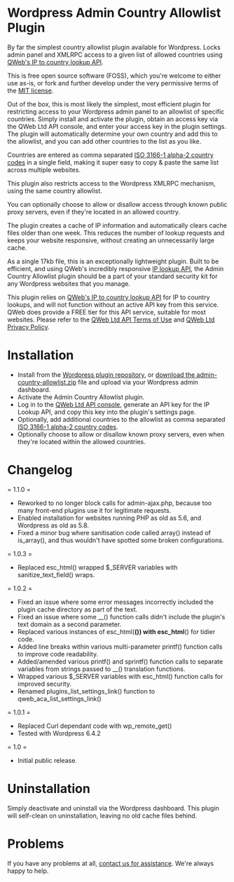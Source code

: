 # Wordpress Admin Country Allowlist Plugin
By far the simplest country allowlist plugin available for Wordpress. Locks admin panel and XMLRPC access to a given list of allowed countries using [QWeb's IP to country lookup API](https://apis.qweb.co.uk/ip-lookup/).

This is free open source software (FOSS), which you're welcome to either use as-is, or fork and further develop under the very permissive terms of the [MIT license](LICENSE).

Out of the box, this is most likely the simplest, most efficient plugin for restricting access to your Wordpress admin panel to an allowlist of specific countries. Simply install and activate the plugin, obtain an access key via the QWeb Ltd API console, and enter your access key in the plugin settings. The plugin will automatically determine your own country and add this to the allowlist, and you can add other countries to the list as you like.

Countries are entered as comma separated [ISO 3166-1 alpha-2 country codes](https://en.wikipedia.org/wiki/ISO_3166-1_alpha-2#Officially_assigned_code_elements) in a single field, making it super easy to copy & paste the same list across multiple websites.

This plugin also restricts access to the Wordpress XMLRPC mechanism, using the same country allowlist.

You can optionally choose to allow or disallow access through known public proxy servers, even if they're located in an allowed country.

The plugin creates a cache of IP information and automatically clears cache files older than one week. This reduces the number of lookup requests and keeps your website responsive, without creating an unnecessarily large cache.

As a single 17kb file, this is an exceptionally lightweight plugin. Built to be efficient, and using QWeb's incredibly responsive [IP lookup API](https://apis.qweb.co.uk/ip-lookup/), the Admin Country Allowlist plugin should be a part of your standard security kit for any Wordpress websites that you manage.

This plugin relies on [QWeb's IP to country lookup API](https://apis.qweb.co.uk/ip-lookup/) for IP to country lookups, and will not function without an active API key from this service. QWeb does provide a FREE tier for this API service, suitable for most websites. Please refer to the [QWeb Ltd API Terms of Use](https://apis.qweb.co.uk/console/eula) and [QWeb Ltd Privacy Policy](https://www.qweb.co.uk/privacy-policy).

# Installation
* Install from the [Wordpress plugin repository](https://wordpress.org/plugins/admin-country-allowlist/), or [download the admin-country-allowlist.zip](admin-country-allowlist.zip) file and upload via your Wordpress admin dashboard.
* Activate the Admin Country Allowlist plugin.
* Log in to the [QWeb Ltd API console](https://apis.qweb.co.uk/console/), generate an API key for the IP Lookup API, and copy this key into the plugin's settings page.
* Optionally, add additional countries to the allowlist as comma separated [ISO 3166-1 alpha-2 country codes](https://en.wikipedia.org/wiki/ISO_3166-1_alpha-2#Officially_assigned_code_elements).
* Optionally choose to allow or disallow known proxy servers, even when they're located within the allowed countries.

# Changelog

= 1.1.0 =
* Reworked to no longer block calls for admin-ajax.php, because too many front-end plugins use it for legitimate requests.
* Enabled installation for websites running PHP as old as 5.6, and Wordpress as old as 5.8.
* Fixed a minor bug where sanitisation code called array() instead of is_array(), and thus wouldn't have spotted some broken configurations.

= 1.0.3 =
* Replaced esc_html() wrapped $_SERVER variables with sanitize_text_field() wraps.

= 1.0.2 =
* Fixed an issue where some error messages incorrectly included the plugin cache directory as part of the text.
* Fixed an issue where some __() function calls didn't include the plugin's text domain as a second parameter.
* Replaced various instances of esc_html(__()) with esc_html__() for tidier code.
* Added line breaks within various multi-parameter printf() function calls to improve code readability.
* Added/amended various printf() and sprintf() function calls to separate variables from strings passed to __() translation functions.
* Wrapped various $_SERVER variables with esc_html() function calls for improved security.
* Renamed plugins_list_settings_link() function to qweb_aca_list_settings_link()

= 1.0.1 =
* Replaced Curl dependant code with wp_remote_get()
* Tested with Wordpress 6.4.2

= 1.0 =
* Initial public release.

# Uninstallation
Simply deactivate and uninstall via the Wordpress dashboard. This plugin will self-clean on uninstallation, leaving no old cache files behind.

# Problems
If you have any problems at all, [contact us for assistance](https://www.qweb.co.uk). We're always happy to help.
